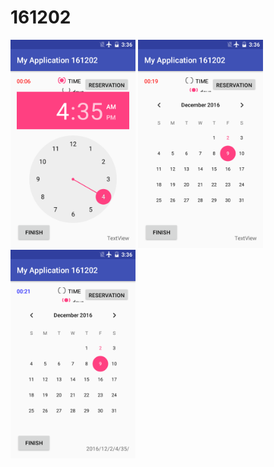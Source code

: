 # 161202


<img src = https://github.com/ds1417/161202/blob/master/app/src/main/res/img/Screenshot_1480649762.png width=200>
<img src = https://github.com/ds1417/161202/blob/master/app/src/main/res/img/Screenshot_1480649776.png width=200>
<img src = https://github.com/ds1417/161202/blob/master/app/src/main/res/img/Screenshot_1480649779.png width=200>
